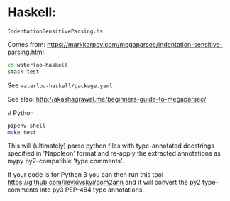 # Haskell:

`IndentationSensitiveParsing.hs`

Comes from:
https://markkarpov.com/megaparsec/indentation-sensitive-parsing.html

```bash
cd waterloo-haskell
stack test
```

See `waterloo-haskell/package.yaml`

See also:
http://akashagrawal.me/beginners-guide-to-megaparsec/


# Python
```bash
pipenv shell
make test
```

This will (ultimately) parse python files with type-annotated docstrings specified in 'Napoleon'
format and re-apply the extracted annotations as mypy py2-compatible 'type comments'.

If your code is for Python 3 you can then run this tool https://github.com/ilevkivskyi/com2ann
and it will convert the py2 type-comments into py3 PEP-484 type annotations.
